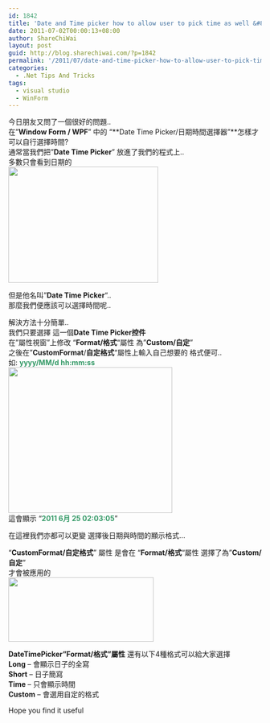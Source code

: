 ```yaml
---
id: 1842
title: 'Date and Time picker how to allow user to pick time as well &#8211; 如果令到 .Net的日期與時間選擇器 可以選擇時間?'
date: 2011-07-02T00:00:13+08:00
author: ShareChiWai
layout: post
guid: http://blog.sharechiwai.com/?p=1842
permalink: '/2011/07/date-and-time-picker-how-to-allow-user-to-pick-time-as-well-%e5%a6%82%e6%9e%9c%e4%bb%a4%e5%88%b0-net%e7%9a%84%e6%97%a5%e6%9c%9f%e8%88%87%e6%99%82%e9%96%93%e9%81%b8%e6%93%87%e5%99%a8-%e5%8f%af/'
categories:
  - .Net Tips And Tricks
tags:
  - visual studio
  - WinForm
---
```

今日朋友又問了一個很好的問題..  
在&#8221;**Window Form / WPF**&#8221; 中的 &#8220;**Date Time Picker/日期時間選擇器&#8221;**怎樣才可以自行選擇時間?  
通常當我們把&#8221;**Date Time Picker**&#8221; 放進了我們的程式上..  
多數只會看到日期的  
[<img class="alignnone" title="Date Time Picker Sample" src="https://i1.wp.com/api.photoshop.com/v1.0/accounts/aa9037104a014abbb11ad4bd58324b91/assets/7312b0ca147144a397ec302930692658/renditions/fullsize.jpg?resize=298%2C231" alt="" width="298" height="231" data-recalc-dims="1" />](https://i1.wp.com/api.photoshop.com/v1.0/accounts/aa9037104a014abbb11ad4bd58324b91/assets/7312b0ca147144a397ec302930692658/renditions/fullsize.jpg)

但是他名叫&#8221;**Date Time Picker**&#8220;..  
那麼我們便應該可以選擇時間呢..

解決方法十分簡單..  
我們只要選擇 這一個**Date Time Picker控件**  
在&#8221;屬性視窗&#8221;上修改 &#8220;**Format/格式**&#8220;屬性 為&#8221;**Custom/自定**&#8221;  
之後在&#8221;**CustomFormat**/**自定格式**&#8220;屬性上輸入自己想要的 格式便可..  
如: <span style="color: #339966;"><strong>yyyy/MM/d hh:mm:ss</strong></span>  
[<img class="alignnone" title="Date Time Picker Custom Format" src="https://i2.wp.com/api.photoshop.com/v1.0/accounts/aa9037104a014abbb11ad4bd58324b91/assets/95a551faa58447f18080b7cb97735b2e/renditions/fullsize.jpg?resize=326%2C290" alt="" width="326" height="290" data-recalc-dims="1" />](https://i2.wp.com/api.photoshop.com/v1.0/accounts/aa9037104a014abbb11ad4bd58324b91/assets/95a551faa58447f18080b7cb97735b2e/renditions/fullsize.jpg)  
這會顯示 &#8220;<span style="color: #339966;"><strong>2011 6月 25 02:03:05</strong></span>&#8221;

在這裡我們亦都可以更變 選擇後日期與時間的顯示格式&#8230;

&#8220;**CustomFormat/自定格式**&#8221; 屬性 是會在 &#8220;**Format/格式**&#8220;屬性 選擇了為&#8221;**Custom/自定**&#8221;  
才會被應用的  
[<img class="alignnone" title="DateTimePicket CustomFormat" src="https://i2.wp.com/api.photoshop.com/v1.0/accounts/aa9037104a014abbb11ad4bd58324b91/assets/468eab0efb2541e8bfd91b927e40289c/renditions/fullsize.jpg?resize=289%2C128" alt="" width="289" height="128" data-recalc-dims="1" />](https://i2.wp.com/api.photoshop.com/v1.0/accounts/aa9037104a014abbb11ad4bd58324b91/assets/468eab0efb2541e8bfd91b927e40289c/renditions/fullsize.jpg)

**DateTimePicker&#8221;Format/格式&#8221;屬性** 還有以下4種格式可以給大家選擇  
**Long** &#8211; 會顯示日子的全寫  
**Short** &#8211; 日子簡寫  
**Time** &#8211; 只會顯示時間  
**Custom** &#8211; 會選用自定的格式

Hope you find it useful